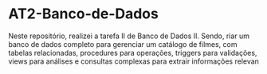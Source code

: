 # AT2-Banco-de-Dados
Neste repositório, realizei a tarefa II de Banco de Dados II. Sendo, riar um banco de dados completo para gerenciar um catálogo de filmes, com tabelas relacionadas, procedures para operações, triggers para validações, views para análises e consultas complexas para extrair informações relevan
